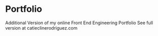 # Portfolio

Additional Version of my online Front End Engineering Portfolio
See full version at catieclinerodriguez.com
